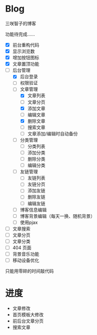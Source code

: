 Blog
===============
三咲智子的博客

功能待完成……

- [x] 前台重构代码
- [x] 显示浏览数
- [x] 增加按钮图标
- [x] 文章置顶功能
- [ ] 后台管理
	- [x] 后台登录
	- [ ] 权限验证
	- [ ] 文章管理
		- [x] 文章列表
		- [ ] 文章分页
		- [x] 添加文章
		- [ ] 编辑文章
		- [x] 删除文章
		- [ ] 搜索文章
		- [ ] 文章添加/编辑时自动备份
	- [ ] 分类管理
		- [ ] 分类列表
		- [ ] 添加分类
		- [ ] 删除分类
		- [ ] 编辑分类
	- [ ] 友链管理
		- [ ] 友链列表
		- [ ] 友链分页
		- [ ] 添加友链
		- [ ] 删除友链
		- [ ] 编辑友链
	- [ ] 博客信息编辑
	- [ ] 博客背景编辑（每天一换、随机背景）
	- [ ] 使用pjax
- [ ] 文章搜索
- [ ] 文章分页
- [ ] 文章分类
- [ ] 404 页面
- [ ] 背景音乐功能
- [ ] 移动设备优化

只能用零碎的时间敲代码

# 进度
- 文章修改
- 首页模板大修改
- 前后台文章分页
- 搜索文章